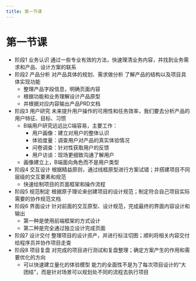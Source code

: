 ```yaml
---
title: 第一节课
---
```



# 第一节课

- 阶段1 业务认识 通过一些专业有效的方法，快速理清业务内容，并找到业务需求和产品、设计方案的联系
- 阶段2 产品分析 对产品具体的规划、需求做分析 了解产品的结构以及项目具体实现功能
	- 整理产品字段信息，明确页面内容
	- 根据功能和业务理解设计产品原型
	- 并根据对应内容输出产品PRD文档
- 阶段3 用户研究 未来提升用户操作的可用性和任务效率，我们要去分析产品的用户特征、目标、习惯
	- B端用户研究远远比C端容易，主要工作：
		- 用户画像：建立对用户的整体认识
		- 体验度量：调查用户对产品的真实体验情况
		- 问卷调查：针对性获取用户的反馈
		- 用户访谈：现场更细致沟通了解用户
	- 画像建立上，B端面向角色而不是用户类型
- 阶段4 交互设计 根据精益原则，通过线框原型进行方案试错；并搭建项目不同层级的交互要素和规范
	- 快速绘制项目的页面框架和操作流程
- 阶段5 规范制定 根据原子理论来创建项目的设计规范；制定符合自己项目实际需要的协作规范文档
- 阶段6 界面设计 针对前面的交互原型、设计规范，完成最终的界面内容设计和输出
	- 第一种是使用前端框架的方式设计
	- 第二种是完全通过独立设计完成页面
- 阶段7 设计交付 整理项目的设计资产，并进行标注切图；顺利将相关内容交付给程序员并协作项目走查
- 阶段8 项目复盘 对完成的项目进行测试和复盘整理；确定方案产生的作用和需要优化的方向
	- 可以快速建立量化的体验模型 能力的全面性不是为了每次项目设计的“大团结”，而是针对场景可以规划处不同的流程去执行项目